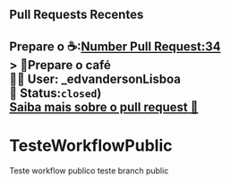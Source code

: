## Pull Requests Recentes
## Prepare o ☕:[**Number Pull Request**:34](https://github.com/edvandersonLisboa/TesteWorkflow/pull/34)<br>> **📝Prepare o café**<br>**🙎‍♂️ User:**  _edvandersonLisboa<br> **📌 Status:**`closed`)<br> [**Saiba mais sobre o pull request** 📄](https://github.com/edvandersonLisboa/TesteWorkflowPublic/issues/40)


# TesteWorkflowPublic
Teste workflow publico
teste branch public
